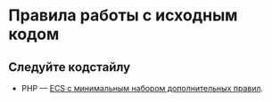 # Правила работы с исходным кодом

## Следуйте кодстайлу

+ PHP — [ECS с минимальным набором дополнительных правил](/code-style/php.md).
